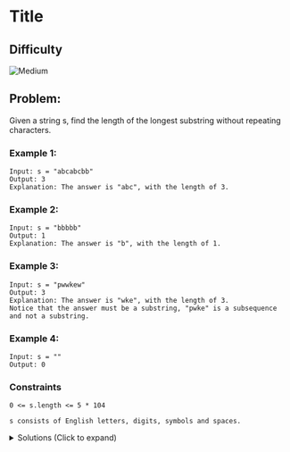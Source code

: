 # Title

## Difficulty

<!-- choose one -->

![Medium](https://img.shields.io/badge/medium-ef6c00?style=for-the-badge&logoColor=white)

## Problem:

Given a string s, find the length of the longest substring without repeating characters.

<!-- any examples -->

### Example 1:

```
Input: s = "abcabcbb"
Output: 3
Explanation: The answer is "abc", with the length of 3.
```

### Example 2:

```
Input: s = "bbbbb"
Output: 1
Explanation: The answer is "b", with the length of 1.
```

### Example 3:

```
Input: s = "pwwkew"
Output: 3
Explanation: The answer is "wke", with the length of 3.
Notice that the answer must be a substring, "pwke" is a subsequence and not a substring.
```

### Example 4:

```
Input: s = ""
Output: 0
```

### Constraints

`0 <= s.length <= 5 * 104`

`s consists of English letters, digits, symbols and spaces.`

<details>
  <summary>Solutions (Click to expand)</summary>

### Explanation

the [Sliding Window](https://www.geeksforgeeks.org/window-sliding-technique/) can be applied to this problem to find substring of all unique characters

Two pointers can start at the beginning of the string, one `slow` one `fast`. The fast pointer will determine the beginning of the substring and the slow pointer can be the end.
The fast pointer can iterate over the string one character at a time while the slow pointer can stay at its position. This will increase the length of the substring. When the `fast` pointer comes across a character that is already seen the slow pointer with move its position until the last occurrence of the same character is excluded from the string.

Example:

```
"abcabcbb"
  ^ ^
fast = 3
slow = 1
// Every time a repeated character is encountered, increment slow until the last occurrence of the character is excluded
```

Keeping track of what characters are already in the current substring `s.substring(slow, fast + 1)` without having to build the string every iteration and search for characters, can be done with a HashMap keys of seen character and their last seen position in the string. To go even further the Map can contain the next index the slow pointer has the be at the exclude the character

Example:

```
"abc"
map = {
  a: 1, // 1 is the next position the slow pointer has to be to exclude the last occurrence of the 'a'
  b: 2,
  c: 3
}
```

In the case for repeated characters that have last occurred before the index of the `slow` pointer, we can take the greater of the current index of `slow` and the `index + 1` of the last occurrence in the HashMap to reassign our slow pointer. This will prevent any backtracking of the `slow` pointer

```
"abba"
    ^
    slow = max(map[a], slow) or max(1, 3)
map = {
  a: 1
  b: 2
}


```

For every change in the `fast` pointer we can calculate the current length of the sub string by `fast - slow + 1`. We can use that to reassign the max length of the _longest substring without repeating characters_ with the greater of the current substring length and its own length

```
maxLength = max(fast - slow + 1, maxLength)
```

Once `fast` finishes iterating over the entire string we can return the `maxLength`

<!-- relative links to solution files. {title} should be replaced with the name of the problem in `kebab-case` -->

- [JavaScript](./longest-substring-without-repeating-characters.js)
- [TypeScript](./longest-substring-without-repeating-characters.ts)
- [Java](./longest-substring-without-repeating-characters.java)
- [Go](./longest-substring-without-repeating-characters.go)
</details>
